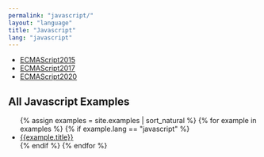 ```yaml
---
permalink: "javascript/"
layout: "language"
title: "Javascript"
lang: "javascript"
---
```


* [ECMAScript2015](/javascript/ECMAScript2015/)
* [ECMAScript2017](/javascript/ECMAScript2017/)
* [ECMAScript2020](/javascript/ECMAScript2020/)

<h2>All Javascript Examples</h2>
<ul>
{% assign examples = site.examples | sort_natural %}
  {% for example in examples %}
    {% if example.lang == "javascript" %}
      <li><a href="{{ example.url }}">{{example.title}}</a></li>
    {% endif %}
  {% endfor %}
</ul>